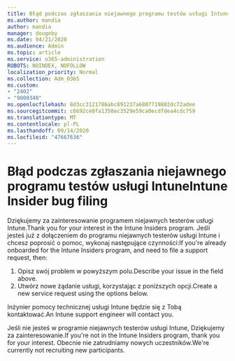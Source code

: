 ```yaml
---
title: Błąd podczas zgłaszania niejawnego programu testów usługi Intune
ms.author: mandia
author: mandia
manager: dougeby
ms.date: 04/21/2020
ms.audience: Admin
ms.topic: article
ms.service: o365-administration
ROBOTS: NOINDEX, NOFOLLOW
localization_priority: Normal
ms.collection: Adm_O365
ms.custom:
- "2402"
- "9000348"
ms.openlocfilehash: 8d3cc3121786abc891237a6807719802dc72adee
ms.sourcegitcommit: c6692ce0fa1358ec3529e59ca0ecdfdea4cdc759
ms.translationtype: MT
ms.contentlocale: pl-PL
ms.lasthandoff: 09/14/2020
ms.locfileid: "47667636"
---
```

# <a name="intune-insider-bug-filing"></a><span data-ttu-id="2f1be-102">Błąd podczas zgłaszania niejawnego programu testów usługi Intune</span><span class="sxs-lookup"><span data-stu-id="2f1be-102">Intune Insider bug filing</span></span>

<span data-ttu-id="2f1be-103">Dziękujemy za zainteresowanie programem niejawnych testerów usługi Intune.</span><span class="sxs-lookup"><span data-stu-id="2f1be-103">Thank you for your interest in the Intune Insiders program.</span></span> <span data-ttu-id="2f1be-104">Jeśli jesteś już z dołączeniem do programu niejawnych testerów usługi Intune i chcesz poprosić o pomoc, wykonaj następujące czynności:</span><span class="sxs-lookup"><span data-stu-id="2f1be-104">If you're already onboarded for the Intune Insiders program, and need to file a support request, then:</span></span>

1. <span data-ttu-id="2f1be-105">Opisz swój problem w powyższym polu.</span><span class="sxs-lookup"><span data-stu-id="2f1be-105">Describe your issue in the field above.</span></span>
2. <span data-ttu-id="2f1be-106">Utwórz nowe żądanie usługi, korzystając z poniższych opcji.</span><span class="sxs-lookup"><span data-stu-id="2f1be-106">Create a new service request using the options below.</span></span>

<span data-ttu-id="2f1be-107">Inżynier pomocy technicznej usługi Intune będzie się z Tobą kontaktować.</span><span class="sxs-lookup"><span data-stu-id="2f1be-107">An Intune support engineer will contact you.</span></span>

<span data-ttu-id="2f1be-108">Jeśli nie jesteś w programie niejawnych testerów usługi Intune, Dziękujemy za zainteresowanie.</span><span class="sxs-lookup"><span data-stu-id="2f1be-108">If you're not in the Intune Insiders program, thank you for your interest.</span></span> <span data-ttu-id="2f1be-109">Obecnie nie zatrudniamy nowych uczestników.</span><span class="sxs-lookup"><span data-stu-id="2f1be-109">We're currently not recruiting new participants.</span></span>
